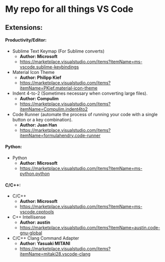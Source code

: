 # My repo for all things VS Code

## Extensions:
#### Productivity/Editor:
  - Sublime Text Keymap (For Sublime converts) 
    - **Author: Microsoft**
    - https://marketplace.visualstudio.com/items?itemName=ms-vscode.sublime-keybindings
  - Material Icon Theme 
    - **Author: Philipp Kief**
    - https://marketplace.visualstudio.com/items?itemName=PKief.material-icon-theme
  - Indent 4-to-2 (Sometimes necessary when converting large files). 
    - **Author: Compulim**
    - https://marketplace.visualstudio.com/items?itemName=Compulim.indent4to2
  - Code Runner (automate the process of running your code with a single button or a key combination). 
    - **Author: Juan Han**
    - https://marketplace.visualstudio.com/items?itemName=formulahendry.code-runner

#### Python:
  - Python
    - **Author: Microsoft**
    - https://marketplace.visualstudio.com/items?itemName=ms-python.python

#### C/C++:
  - C/C++
    - **Author: Microsoft**
    - https://marketplace.visualstudio.com/items?itemName=ms-vscode.cpptools
  - C++ Intellisense
    - **Author: austin**
    - https://marketplace.visualstudio.com/items?itemName=austin.code-gnu-global
  - C/C++ Clang Command Adapter 
    - **Author: Yasuaki MITANI**
    - https://marketplace.visualstudio.com/items?itemName=mitaki28.vscode-clang
